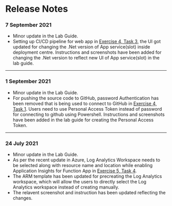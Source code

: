 # Release Notes
### 7 September 2021
  - Minor update in the Lab Guide.
  - Setting up CI/CD pipeline for web app in [Exercise 4, Task 3](https://github.com/CloudLabs-MCW/MCW-App-modernization/blob/stage/Hands-on%20lab/HOL%20step-by-step%20-%20App%20modernization_08.md), the UI got updated for changing the .Net version of App service(slot) inside deployment centre. Instructions and screenshots have been added for changing the .Net version to reflect new UI of App service(slot) in the lab guide.

------------
### 1 September 2021
  - Minor update in the Lab Guide.
  - For pushing the source code to GitHub, password Authentication has been removed that is being used to connect to GitHub in [Exercise 4, Task 1](https://github.com/CloudLabs-MCW/MCW-App-modernization/blob/stage/Hands-on%20lab/HOL%20step-by-step%20-%20App%20modernization_08.md). Users need to use Personal Access Token instead of password for connecting to github using Powershell. Instructions and screenshots have been added in the lab guide for creating the Personal Access Token. 

------------

### 24 July 2021
  - Minor update in the Lab Guide.
  - As per the recent update in Azure, Log Analytics Workspace needs to be selected along with resource name and location while enabling Application Insights for Function App in [Exercise 5, Task 4](https://github.com/CloudLabs-MCW/MCW-App-modernization/blob/stage/Hands-on%20lab/HOL%20step-by-step%20-%20App%20modernization_09.md). 
  - The ARM template has been updated for precreating the Log Analytics workspace, which will allow the users to directly select the Log Analytics workspace instead of creating manually. 
  - The relavent screenshot and instruction has been updated reflecting the changes. 
